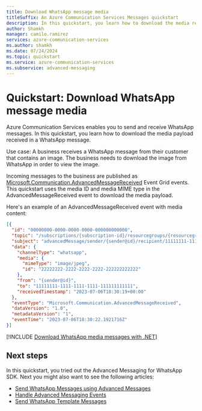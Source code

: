 ```yaml
---
title: Download WhatsApp message media
titleSuffix: An Azure Communication Services Messages quickstart
description: In this quickstart, you learn how to download the media received in a WhatsApp message with Azure Communication Services Messages.
author: Shamkh
manager: camilo.ramirez
services: azure-communication-services
ms.author: shamkh
ms.date: 07/24/2024
ms.topic: quickstart
ms.service: azure-communication-services
ms.subservice: advanced-messaging
---
```


# Quickstart: Download WhatsApp message media

Azure Communication Services enables you to send and receive WhatsApp messages. In this quickstart, you learn how to download the media payload received in a WhatsApp message. 

Use case: A business receives a WhatsApp message from their customer that contains an image. The business needs to download the image from WhatsApp in order to view the image.

Incoming messages to the business are published as [Microsoft.Communication.AdvancedMessageReceived](/azure/event-grid/communication-services-advanced-messaging-events#microsoftcommunicationadvancedmessagereceived-event) Event Grid events. This quickstart uses the media ID and media MIME type in the AdvancedMessageReceived event to download the media payload.

Here's an example of an AdvancedMessageReceived event with media content:
```json
[{
  "id": "00000000-0000-0000-0000-000000000000",
  "topic": "/subscriptions/{subscription-id}/resourcegroups/{resourcegroup-name}/providers/microsoft.communication/communicationservices/{communication-services-resource-name}",
  "subject": "advancedMessage/sender/{sender@id}/recipient/11111111-1111-1111-1111-111111111111",
  "data": {
    "channelType": "whatsapp",
    "media": {
      "mimeType": "image/jpeg",
      "id": "22222222-2222-2222-2222-222222222222"
    },
    "from": "{sender@id}",
    "to": "11111111-1111-1111-1111-111111111111",
    "receivedTimestamp": "2023-07-06T18:30:19+00:00"
  },
  "eventType": "Microsoft.Communication.AdvancedMessageReceived",
  "dataVersion": "1.0",
  "metadataVersion": "1",
  "eventTime": "2023-07-06T18:30:22.1921716Z"
}]
```

[!INCLUDE [Download WhatsApp media messages with .NET](./includes/download-media/download-media-net.md)]

## Next steps

In this quickstart, you tried out the Advanced Messaging for WhatsApp SDK. Next you might also want to see the following articles:

- [Send WhatsApp Messages using Advanced Messages](../../../quickstarts/advanced-messaging/whatsapp/get-started.md)
- [Handle Advanced Messaging Events](./handle-advanced-messaging-events.md)
- [Send WhatsApp Template Messages](../../../concepts/advanced-messaging/whatsapp/template-messages.md)
